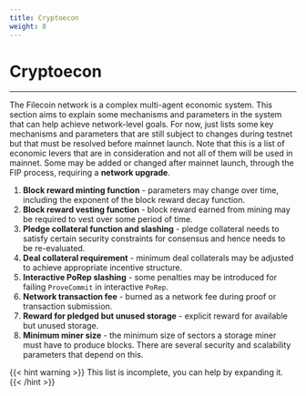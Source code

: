 ```yaml
---
title: Cryptoecon
weight: 8
---
```


# Cryptoecon
---

The Filecoin network is a complex multi-agent economic system. This section aims to explain some mechanisms and parameters in the system that can help achieve network-level goals. For now, just lists some key mechanisms and parameters that are still subject to changes during testnet but that must be resolved before mainnet launch. Note that this is a list of economic levers that are in consideration and not all of them will be used in mainnet. Some may be added or changed after mainnet launch, through the FIP process, requiring a **network upgrade**.

1. **Block reward minting function** - parameters may change over time, including the exponent of the block reward decay function.
2. **Block reward vesting function** - block reward earned from mining may be required to vest over some period of time.
3. **Pledge collateral function and slashing** - pledge collateral needs to satisfy certain security constraints for consensus and hence needs to be re-evaluated.
4. **Deal collateral requirement** - minimum deal collaterals may be adjusted to achieve appropriate incentive structure.
5. **Interactive PoRep slashing** - some penalties may be introduced for failing `ProveCommit` in interactive `PoRep`.
6. **Network transaction fee** - burned as a network fee during proof or transaction submission.
7. **Reward for pledged but unused storage** - explicit reward for available but unused storage.
8. **Minimum miner size** - the minimum size of sectors a storage miner must have to produce blocks. There are several security and scalability parameters that depend on this.

{{< hint warning >}}
This list is incomplete, you can help by expanding it.
{{< /hint >}}

